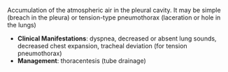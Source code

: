 Accumulation of the atmospheric air in the pleural cavity. It may be simple (breach in the pleura) or tension-type pneumothorax (laceration or hole in the lungs)
- **Clinical Manifestations**: dyspnea, decreased or absent lung sounds, decreased chest expansion, tracheal deviation (for tension pneumothorax)
- **Management**: thoracentesis (tube drainage)